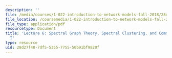 ```yaml
---
description: ''
file: /media/courses/1-022-introduction-to-network-models-fall-2018/28d27f407df55355775550b91bf9820f_MIT1_022F18_lec6.pdf
file_location: /coursemedia/1-022-introduction-to-network-models-fall-2018/28d27f407df55355775550b91bf9820f_MIT1_022F18_lec6.pdf
file_type: application/pdf
resourcetype: Document
title: 'Lecture 6: Spectral Graph Theory, Spectral Clustering, and Community Detection
  I'
type: resource
uid: 28d27f40-7df5-5355-7755-50b91bf9820f
---
```

